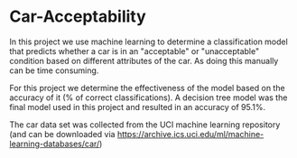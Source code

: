 # Car-Acceptability

In this project we use machine learning to determine a classification model that predicts whether a car is in an "acceptable" or "unacceptable" condition based on different attributes of the car. As doing this manually can be time consuming.

For this project we determine the effectiveness of the model based on the accuracy of it (% of correct classifications). A decision tree model was the final model used in this project and resulted in an accuracy of 95.1%.

The car data set was collected from the UCI machine learning repository (and can be downloaded via https://archive.ics.uci.edu/ml/machine-learning-databases/car/)
